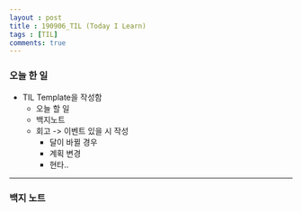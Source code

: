 ```yaml
---
layout : post
title : 190906_TIL (Today I Learn)
tags : [TIL]
comments: true
---
```

### 오늘 한 일
- TIL Template을 작성함
  - 오늘 할 일
  - 백지노트
  - 회고 -> 이벤트 있을 시 작성
    - 달이 바뀔 경우
    - 계획 변경
    - 현타..
---
### 백지 노트
